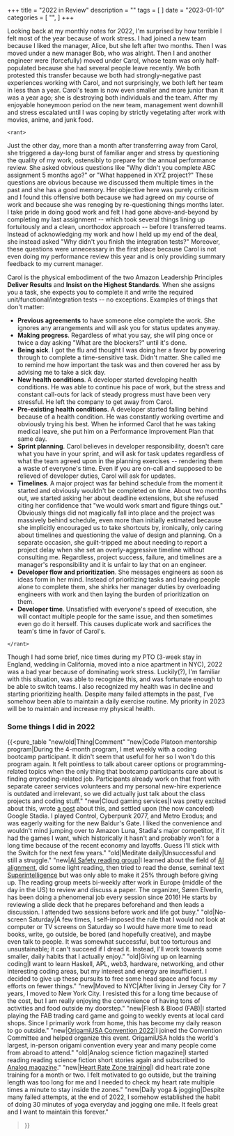 +++
title = "2022 in Review"
description = ""
tags = [
]
date = "2023-01-10"
categories = [
    "",
]
+++

Looking back at my monthly notes for 2022, I'm surprised by how terrible I felt most of the year because of work stress. I had joined a new team because I liked the manager, Alice, but she left after two months. Then I was moved under a new manager Bob, who was alright. Then I and another engineer were (forcefully) moved under Carol, whose team was only half-populated because she had several people leave recently. We both protested this transfer because we both had strongly-negative past experiences working with Carol, and not surprisingly, we both left her team in less than a year. Carol's team is now even smaller and more junior than it was a year ago; she is destroying both individuals and the team. After my enjoyable honeymoon period on the new team, management went downhill and stress escalated until I was coping by strictly vegetating after work with movies, anime, and junk food.

`<rant>`

Just the other day, more than a month after transferring away from Carol, she triggered a day-long burst of familiar anger and stress by questioning the quality of my work, ostensibly to prepare for the annual performance review. She asked obvious questions like "Why didn't you complete ABC assignment 5 months ago?" or "What happened in XYZ project?" These questions are obvious because we discussed them multiple times in the past and she has a good memory. Her objective here was purely criticism and I found this offensive both because we had agreed on my course of work and because she was reneging by re-questioning things months later. I take pride in doing good work and felt I had gone above-and-beyond by completing my last assignment -- which took several things lining up fortuitously and a clean, unorthodox approach -- before I transferred teams. Instead of acknowledging my work and how I held up my end of the deal, she instead asked "Why didn't you finish the integration tests?" Moreover, these questions were unnecessary in the first place because Carol is not even doing my performance review this year and is only providing summary feedback to my current manager.

Carol is the physical embodiment of the two Amazon Leadership Principles **Deliver Results** and **Insist on the Highest Standards**. When she assigns you a task, she expects you to complete it and write the required unit/functional/integration tests -- no exceptions. Examples of things that don't matter:
- **Previous agreements** to have someone else complete the work. She ignores any arrangements and will ask you for status updates anyway.
- **Making progress**. Regardless of what you say, she will ping once or twice a day asking "What are the blockers?" until it's done.
- **Being sick**. I got the flu and thought I was doing her a favor by powering through to complete a time-sensitive task. Didn't matter. She called me to remind me how important the task was and then covered her ass by advising me to take a sick day.
- **New health conditions**. A developer started developing health conditions. He was able to continue his pace of work, but the stress and constant call-outs for lack of steady progress must have been very stressful. He left the company to get away from Carol.
- **Pre-existing health conditions**. A developer started falling behind because of a health condition. He was constantly working overtime and obviously trying his best. When he informed Carol that he was taking medical leave, she put him on a Performance Improvement Plan that same day.
- **Sprint planning**. Carol believes in developer responsibility, doesn't care what you have in your sprint, and will ask for task updates regardless of what the team agreed upon in the planning exercises -- rendering them a waste of everyone's time. Even if you are on-call and supposed to be relieved of developer duties, Carol will ask for updates.
- **Timelines**. A major project was far behind schedule from the moment it started and obviously wouldn't be completed on time. About two months out, we started asking her about deadline extensions, but she refused citing her confidence that "we would work smart and figure things out." Obviously things did not magically fall into place and the project was massively behind schedule, even more than initially estimated because she implicitly encouraged us to take shortcuts by, ironically, only caring about timelines and questioning the value of design and planning. On a separate occasion, she guilt-tripped me about needing to report a project delay when she set an overly-aggressive timeline without consulting me. Regardless, project success, failure, and timelines are a manager's responsibility and it is unfair to lay that on an engineer.
- **Developer flow and prioritization**. She messages engineers as soon as ideas form in her mind. Instead of prioritizing tasks and leaving people alone to complete them, she shirks her manager duties by overloading engineers with work and then laying the burden of prioritization on them.
- **Developer time**. Unsatisfied with everyone's speed of execution, she will contact multiple people for the same issue, and then sometimes even go do it herself. This causes duplicate work and sacrifices the team's time in favor of Carol's.

`</rant>`

Though I had some brief, nice times during my PTO (3-week stay in England, wedding in California, moved into a nice apartment in NYC), 2022 was a bad year because of dominating work stress. Luckily(?), I'm familiar with this situation, was able to recognize this, and was fortunate enough to be able to switch teams. I also recognized my health was in decline and starting prioritizing health. Despite many failed attempts in the past, I've somehow been able to maintain a daily exercise routine. My priority in 2023 will be to maintain and increase my physical health.

### Some things I did in 2022
{{<pure_table
  "new/old|Thing|Comment"
  "new|Code Platoon mentorship program|During the 4-month program, I met weekly with a coding bootcamp participant. It didn't seem that useful for her so I won't do this program again. It felt pointless to talk about career options or programming-related topics when the only thing that bootcamp participants care about is finding <i>any</i>coding-related job. Participants already work on that front with separate career services volunteers and my personal new-hire experience is outdated and irrelevant, so we did actually just talk about the class projects and coding stuff."
  "new|Cloud gaming services|I was pretty excited about this, wrote <a href=/post/20211231-cloud-gaming-review>a post</a> about this, and settled upon (the now canceled) Google Stadia. I played Control, Cyberpunk 2077, and Metro Exodus; and was eagerly waiting for the new Baldur's Gate. I liked the convenience and wouldn't mind jumping over to Amazon Luna, Stadia's major competitor, if it had the games I want, which historically it hasn't and probably won't for a long time because of the recent economy and layoffs. Guess I'll stick with the Switch for the next few years."
  "old|Meditate daily|Unsuccessful and still a struggle."
  "new|<a href=https://aisafety.com/reading-group>AI Safety reading group</a>|I learned about the field of <a href=https://en.wikipedia.org/wiki/AI_alignment>AI alignment</a>, did some light reading, then tried to read the dense, seminal text <a href=https://www.amazon.com/Superintelligence-Dangers-Strategies-Nick-Bostrom/dp/1501227742>Superintelligence</a> but was only able to make it 25% through before giving up. The reading group meets bi-weekly after work in Europe (middle of the day in the US) to review and discuss a paper. The organizer, Søren Elverlin, has been doing a phenomenal job every session since 2016! He starts by reviewing a slide deck that he prepares beforehand and then leads a discussion. I attended two sessions before work and life got busy."
  "old|No-screen Saturday|A few times, I self-imposed the rule that I would not look at computer or TV screens on Saturday so I would have more time to read books, write, go outside, be bored (and hopefully creative), and maybe even talk to people. It was somewhat successful, but too torturous and unsustainable; it can't succeed if I dread it. Instead, I'll work towards some smaller, daily habits that I actually enjoy."
  "old|Giving up on learning coding|I want to learn Haskell, APL, web3, hardware, networking, and other interesting coding areas, but my interest and energy are insufficient. I decided to give up these pursuits to free some head space and focus my efforts on fewer things."
  "new|Moved to NYC|After living in Jersey City for 7 years, I moved to New York City. I resisted this for a long time because of the cost, but I am really enjoying the convenience of having tons of activities and food outside my doorstep."
  "new|Flesh & Blood (FAB)|I started playing the FAB trading card game and going to weekly events at local card shops. Since I primarily work from home, this has become my daily reason to go outside."
  "new|<a href=https://origamiusa.org/conventions>OrigamiUSA Convention 2022</a>|I joined the Convention Committee and helped organize this event. OrigamiUSA holds the world's largest, in-person origami convention every year and many people come from abroad to attend."
  "old|Analog science fiction magazine|I started reading reading science fiction short stories again and subscribed to <a href=https://www.analogsf.com/>Analog magazine</a>."
  "new|<a href=https://www.reddit.com/r/running/wiki/heart_rate_training/>Heart Rate Zone training</a>|I did heart rate zone training for a month or two. I felt motivated to go outside, but the training length was too long for me and I needed to check my heart rate multiple times a minute to stay inside the zones."
  "new|Daily yoga & jogging|Despite many failed attempts, at the end of 2022, I somehow established the habit of doing 30 minutes of yoga everyday and jogging one mile. It feels great and I want to maintain this forever."
>}}
